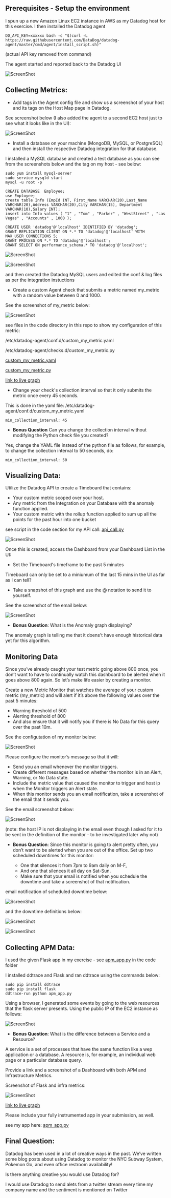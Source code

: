 ## Prerequisites - Setup the environment

I spun up a new Amazon Linux EC2 instance in AWS as my Datadog host for this exercise.  I then installed the Datadog agent

``DD_API_KEY=xxxxxx bash -c "$(curl -L https://raw.githubusercontent.com/DataDog/datadog-agent/master/cmd/agent/install_script.sh)"
``

(actual API key removed from command) 

The agent started and reported back to the Datadog UI

![ScreenShot](img/agent_start1.JPG)


## Collecting Metrics:

* Add tags in the Agent config file and show us a screenshot of your host and its tags on the Host Map page in Datadog.

See screenshot below (I also added the agent to a second EC2 host just to see what it looks like in the UI):

![ScreenShot](img/hostmap1.JPG)



* Install a database on your machine (MongoDB, MySQL, or PostgreSQL) and then install the respective Datadog integration for that database.

I installed a MySQL database and created a test database as you can see from the screenshots below and the tag on my host - see below:

```
sudo yum install mysql-server
sudo service mysqld start
mysql -u root -p

CREATE DATABASE  Employee;
use Employee;
create table Info (EmpId INT, First_Name VARCHAR(20),Last_Name VARCHAR(20),Address VARCHAR(20),City VARCHAR(15), Department VARCHAR(10),Salary INT);
insert into Info values ( "1" , "Tom" , "Parker" , "WestStreet" , "Las Vegas" , "Accounts" , 1000 );

CREATE USER 'datadog'@'localhost' IDENTIFIED BY 'datadog';
GRANT REPLICATION CLIENT ON *.* TO 'datadog'@'localhost' WITH MAX_USER_CONNECTIONS 5;
GRANT PROCESS ON *.* TO 'datadog'@'localhost';
GRANT SELECT ON performance_schema.* TO 'datadog'@'localhost';

```

![ScreenShot](img/mysql1.JPG)

![ScreenShot](img/mysql2.JPG)


and then created the Datadog MySQL users and edited the conf & log files as per the integration instuctions


* Create a custom Agent check that submits a metric named my_metric with a random value between 0 and 1000.

See the screenshot of my_metric below:

![ScreenShot](img/mymetric1.JPG)

see files in the code directory in this repo to show my configuration of this metric:

/etc/datadog-agent/conf.d/custom_my_metric.yaml

/etc/datadog-agent/checks.d/custom_my_metric.py

[custom_my_metric.yaml](code/custom_my_metric.yaml)

[custom_my_metric.py](code/custom_my_metric.py)

[link to live graph](https://app.datadoghq.com/graph/embed?from_ts=1558776583626&to_ts=1558862983626&token=f9edbc66ec0b32530e088dabe704c14fae0a807c5d15050e03a23844c31fd60b&height=500&width=1000&legend=true&tile_size=m&live=true)


* Change your check's collection interval so that it only submits the metric once every 45 seconds.

This is done in the yaml file: /etc/datadog-agent/conf.d/custom_my_metric.yaml

``min_collection_interval: 45
``

* **Bonus Question** Can you change the collection interval without modifying the Python check file you created?

Yes, change the YAML file instead of the python file as follows, for example, to change the collection interval to 50 seconds, do:

``min_collection_interval: 50
``

## Visualizing Data:

Utilize the Datadog API to create a Timeboard that contains:

* Your custom metric scoped over your host.
* Any metric from the Integration on your Database with the anomaly function applied.
* Your custom metric with the rollup function applied to sum up all the points for the past hour into one bucket

see script in the code section for my API call: [api_call.py](code/api_call.py)

![ScreenShot](img/mycustomtimeboard1.JPG)


Once this is created, access the Dashboard from your Dashboard List in the UI:

* Set the Timeboard's timeframe to the past 5 minutes

Timeboard can only be set to a miniumum of the last 15 mins in the UI as far as I can tell?


* Take a snapshot of this graph and use the @ notation to send it to yourself.

See the screenshot of the email below:

![ScreenShot](img/email_mymetric1.JPG)


* **Bonus Question**: What is the Anomaly graph displaying?

The anomaly graph is telling me that it doens't have enough historical data yet for this algorithm.


## Monitoring Data

Since you’ve already caught your test metric going above 800 once, you don’t want to have to continually watch this dashboard to be alerted when it goes above 800 again. So let’s make life easier by creating a monitor.

Create a new Metric Monitor that watches the average of your custom metric (my_metric) and will alert if it’s above the following values over the past 5 minutes:

* Warning threshold of 500
* Alerting threshold of 800
* And also ensure that it will notify you if there is No Data for this query over the past 10m.

See the configutation of my monitor below:

![ScreenShot](img/monitor1.JPG)


Please configure the monitor’s message so that it will:

* Send you an email whenever the monitor triggers.
* Create different messages based on whether the monitor is in an Alert, Warning, or No Data state.
* Include the metric value that caused the monitor to trigger and host ip when the Monitor triggers an Alert state.
* When this monitor sends you an email notification, take a screenshot of the email that it sends you.

See the email screenshot below:

![ScreenShot](img/emailmonitor1.JPG)

(note: the host IP is not displaying in the email even though I asked for it to be sent in the definition of the monitor - to be investigated later why not)


* **Bonus Question**: Since this monitor is going to alert pretty often, you don’t want to be alerted when you are out of the office. Set up two scheduled downtimes for this monitor:

  * One that silences it from 7pm to 9am daily on M-F,
  * And one that silences it all day on Sat-Sun.
  * Make sure that your email is notified when you schedule the downtime and take a screenshot of that notification.
  
email notification of scheduled downtime below:

![ScreenShot](img/downtime3.JPG)

and the downtime definitions below:

![ScreenShot](img/downtime1.JPG)

![ScreenShot](img/downtime2.JPG)


## Collecting APM Data:

I used the given Flask app in my exercise - see [apm_app.py](code/apm_app.py) in the code folder

I installed ddtrace and Flask and ran ddtrace using the commands below:

```
sudo pip install ddtrace
sudo pip install flask
ddtrace-run python apm_app.py
```

Using a browser, I generated some events by going to the web resources that the flask server presents.  Using the public IP of the EC2 instance as follows:

![ScreenShot](img/flaskresource1.JPG)



* **Bonus Question**: What is the difference between a Service and a Resource?

A service is a set of processes that have the same function like a wep application or a database.
A resource is, for example, an individual web page or a particular database query.


Provide a link and a screenshot of a Dashboard with both APM and Infrastructure Metrics.

Screenshot of Flask and infra metrics:

![ScreenShot](img/flasktimeboard1.JPG)


[link to live graph](https://app.datadoghq.com/graph/embed?token=66e6b3184efe1dffcec43b56d9bdbdd8f1f5744192a1aaa307120fc310e1958b&height=400&width=800&legend=true)


Please include your fully instrumented app in your submission, as well.

see my app here: [apm_app.py](code/apm_app.py)



## Final Question:

Datadog has been used in a lot of creative ways in the past. We’ve written some blog posts about using Datadog to monitor the NYC Subway System, Pokemon Go, and even office restroom availability!

Is there anything creative you would use Datadog for?

I would use Datadog to send alets from a twitter stream every time my company name and the sentiment is mentioned on Twitter


